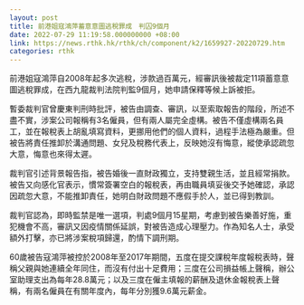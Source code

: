 ```yaml
---
layout: post
title: 前港姐寇鴻萍蓄意意圖逃稅罪成　判囚9個月
date: 2022-07-29 11:19:58.000000000 +08:00
link: https://news.rthk.hk/rthk/ch/component/k2/1659927-20220729.htm
categories: rthk
---
```


前港姐寇鴻萍自2008年起多次逃稅，涉款過百萬元，經審訊後被裁定11項蓄意意圖逃稅罪成，在西九龍裁判法院判監9個月，她申請保釋等候上訴被拒。

暫委裁判官曾慶東判刑時批評，被告由調查、審訊，以至索取報告的階段，所述不盡不實，涉案公司報稱有3名僱員，但有兩人屬完全虛構。被告不僅虛構兩名員工，並在報稅表上胡亂填寫資料，更挪用他們的個人資料，過程手法極為嚴重。但被告將責任推卸於溝通問題、女兒及稅務代表上，反映她沒有悔意，縱使承認疏忽大意，悔意也來得太遲。

裁判官引述背景報告指，被告婚後一直財政獨立，支持雙親生活，並且經常捐款。被告又向感化官表示，慣常簽署空白的報稅表，再由職員填妥後交予她確認，承認因疏忽大意，不能推卸責任，她明白財政問題不應假手於人，並已得到教訓。

裁判官認為，即時監禁是唯一選項，判處9個月15星期，考慮到被告樂善好施，重犯機會不高，審訊又因疫情關係延誤，對被告造成心理壓力。作為知名人士，承受額外打擊，亦已將涉案稅項歸還，酌情下調刑期。 

60歲被告寇鴻萍被控於2008年至2017年期間，五度在提交課稅年度報稅表時，聲稱父親與她連續全年同住，而沒有付出十足費用；三度在公司損益帳上聲稱，辦公室助理支出為每年28.8萬元；以及三度在僱主填報的薪酬及退休金報稅表上聲稱，有兩名僱員在有關年度內，每年分別獲9.6萬元薪金。
